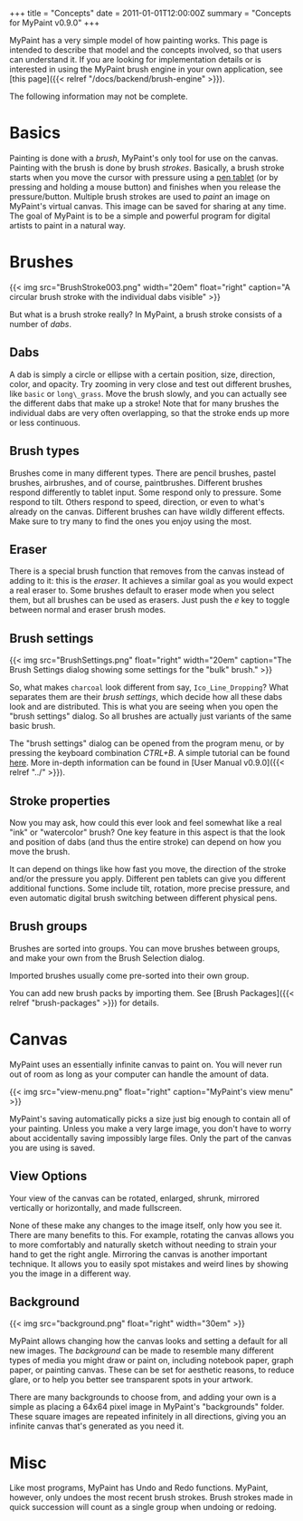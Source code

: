 +++
title = "Concepts"
date = 2011-01-01T12:00:00Z
summary = "Concepts for MyPaint v0.9.0"
+++

MyPaint has a very simple model of how painting works. This page is intended to
describe that model and the concepts involved, so that users can understand it.
If you are looking for implementation details or is interested in using the MyPaint
brush engine in your own application, see [this page]({{< relref "/docs/backend/brush-engine" >}}).

The following information may not be complete.

# Basics
Painting is done with a *brush*, MyPaint's only tool for use on the canvas. Painting
with the brush is done by brush *strokes*. Basically, a brush stroke starts when
you move the cursor with pressure using a [pen tablet](http://en.wikipedia.org/wiki/Graphics_tablet)
(or by pressing and holding a mouse button) and finishes when you release the pressure/button.
Multiple brush strokes are used to *paint* an image on MyPaint's virtual canvas.
This image can be saved for sharing at any time. The goal of MyPaint is to be a
simple and powerful program for digital artists to paint in a natural way.

# Brushes

{{< img src="BrushStroke003.png" width="20em" float="right"
caption="A circular brush stroke with the individual dabs visible" >}}

But what is a brush stroke really? In MyPaint, a brush stroke consists of a number
of *dabs*.

## Dabs
A dab is simply a circle or ellipse with a certain position, size, direction, color,
and opacity. Try zooming in very close and test out different brushes, like `basic`
or `long\_grass`. Move the brush slowly, and you can actually see the different dabs
that make up a stroke! Note that for many brushes the individual dabs are very often
overlapping, so that the stroke ends up more or less continuous.

## Brush types
Brushes come in many different types. There are pencil brushes, pastel brushes,
airbrushes, and of course, paintbrushes. Different brushes respond differently to
tablet input. Some respond only to pressure. Some respond to tilt. Others respond
to speed, direction, or even to what's already on the canvas. Different brushes
can have wildly different effects. Make sure to try many to find the ones you enjoy
using the most.

## Eraser
There is a special brush function that removes from the canvas instead of adding
to it: this is the *eraser*. It achieves a similar goal as you would expect a real
eraser to. Some brushes default to eraser mode when you select them, but all brushes
can be used as erasers. Just push the *e* key to toggle between normal and eraser
brush modes.

## Brush settings
{{< img src="BrushSettings.png" float="right" width="20em"
caption="The Brush Settings dialog showing some settings for the \"bulk\" brush." >}}

So, what makes `charcoal` look different from say, `Ico_Line_Dropping`? What separates
them are their *brush settings*, which decide how all these dabs look and are distributed.
This is what you are seeing when you open the "brush settings" dialog. So all brushes
are actually just variants of the same basic brush.

The "brush settings" dialog can be opened from the program menu, or by pressing
the keyboard combination *CTRL+B*. A simple tutorial can be found [here](http://mypaint.intilinux.com/?page_id=173).
More in-depth information can be found in [User Manual v0.9.0]({{< relref "../" >}}).

## Stroke properties
Now you may ask, how could this ever look and feel somewhat like a real "ink" or
"watercolor" brush? One key feature in this aspect is that the look and position
of dabs (and thus the entire stroke) can depend on how you move the brush.

It can depend on things like how fast you move, the direction of the stroke and/or
the pressure you apply. Different pen tablets can give you different additional
functions. Some include tilt, rotation, more precise pressure, and even automatic
digital brush switching between different physical pens.

## Brush groups
Brushes are sorted into groups. You can move brushes between groups, and make your
own from the Brush Selection dialog.

Imported brushes usually come pre-sorted into their own group.

You can add new brush packs by importing them. See [Brush Packages]({{< relref "brush-packages" >}})
for details.

# Canvas
MyPaint uses an essentially infinite canvas to paint on. You will never run out
of room as long as your computer can handle the amount of data.

{{< img src="view-menu.png" float="right" caption="MyPaint's view menu" >}}

MyPaint's saving automatically picks a size just big enough to contain all of your
painting. Unless you make a very large image, you don't have to worry about accidentally
saving impossibly large files. Only the part of the canvas you are using is saved.

## View Options
Your view of the canvas can be rotated, enlarged, shrunk, mirrored vertically or
horizontally, and made fullscreen.

None of these make any changes to the image itself, only how you see it. There are
many benefits to this. For example, rotating the canvas allows you to more comfortably
and naturally sketch without needing to strain your hand to get the right angle.
Mirroring the canvas is another important technique. It allows you to easily spot
mistakes and weird lines by showing you the image in a different way.

## Background
{{< img src="background.png" float="right" width="30em" >}}

MyPaint allows changing how the canvas looks and setting a default for all new images.
The *background* can be made to resemble many different types of media you might
draw or paint on, including notebook paper, graph paper, or painting canvas. These
can be set for aesthetic reasons, to reduce glare, or to help you better see transparent
spots in your artwork.

There are many backgrounds to choose from, and adding your own is a simple as placing
a 64x64 pixel image in MyPaint's "backgrounds" folder. These square images are repeated
infinitely in all directions, giving you an infinite canvas that's generated as you need it.


# Misc
Like most programs, MyPaint has Undo and Redo functions. MyPaint, however, only
undoes the most recent brush strokes. Brush strokes made in quick succession will
count as a single group when undoing or redoing.

